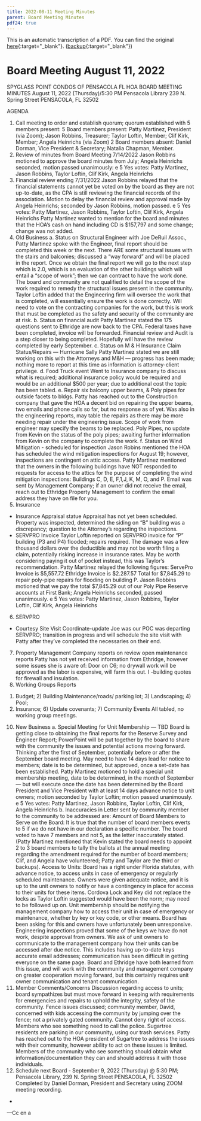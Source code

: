```yaml
---
title: 2022-08-11 Meeting Minutes
parent: Board Meeting Minutes
pdf24: true
---
```


This is an automatic transcription of a PDF. You can find the original [here](https://www.epmfl.net/_files/ugd/4ba896_97d2998d0d214d258e64ecf1b8a9d2b2.pdf){:target="_blank"}. ([backup](https://drive.google.com/file/d/1KsWSg9rj3l_v1EHt4xHGfJok2PVIV5U-/view?usp=sharing){:target="_blank"})

# Board Meeting August 11, 2022

SPYGLASS POINT CONDOS OF PENSACOLA FL
HOA BOARD MEETING MINUTES
August 11, 2022 (Thursday)/5:30 PM
Pensacola Library
239 N. Spring Street
PENSACOLA, FL 32502

AGENDA
1. Call meeting to order and establish quorum; quorum established with 5 members
present:
5 Board members present: Patty Martinez, President (via Zoom); Jason Robbins,
Treasurer; Taylor Loftin, Member; Clif Kirk, Member; Angela Heinrichs (via Zoom)
2 Board members absent: Daniel Dorman, Vice President & Secretary; Natalia Chapman,
Member.
2. Review of minutes from Board Meeting 7/14/2022
Jason Robbins motioned to approve the board minutes from July; Angela Heinrichs seconded,
motion passed unanimously:
e 5 Yes votes: Patty Martinez, Jason Robbins, Taylor Loftin, Clif Kirk, Angela Heinrichs
3. Financial review ending 7/31/2022
Jason Robbins relayed that the financial statements cannot yet be voted on by the board as they
are not up-to-date, as the CPA is still reviewing the financial records of the association.
Motion to delay the financial review and approval made by Angela Heinrichs; seconded by Jason
Robbins, motion passed.
e 5 Yes votes: Patty Martinez, Jason Robbins, Taylor Loftin, Clif Kirk, Angela Heinrichs
Patty Martinez wanted to mention for the board and minutes that the HOA’s cash on hand
including CD is $157,797 and some change; change was not added.
4. Old Business
a. Status on Structural Engineer with Joe DeRuil Assoc.,
Patty Martinez spoke with the Engineer, final report should be completed this week or the next.
There ARE some structural issues with the stairs and balconies; discussed a “way forward” and
will be placed in the report.
Once we obtain the final report we will go to the next step which is 2.0, which is an evaluation of
the other buildings which will entail a “scope of work”; then we can contract to have the work
done. The board and community are not qualified to detail the scope of the work required to
remedy the structural issues present in the community.
Taylor Loftin added that the Engineering firm will oversee the work that is completed, will
essentially ensure the work is done correctly. Will need to vote on the contracting companies for
the work, but this is work that must be completed as the safety and security of the community are
at risk.
b. Status on financial audit
Patty Martinez stated the 175 questions sent to Ethridge are now back to the CPA. Federal taxes
have been completed, invoice will be forwarded. Financial review and Audit is a step closer to
being completed. Hopefully will have the review completed by early September.
c. Status on M & H Insurance Claim Status/Repairs — Hurricane Sally
Patty Martinez stated we are still working on this with the Attorneys and M&H — progress has
been made; nothing more to report at this time as information is attorney-client privilege.
d. Food Truck event
Went to Insurance company to discuss what is required; additional insurance policy would be
required and would be an additional $500 per year; due to additional cost the topic has been
tabled.
e. Repair six balcony upper beams, & Poly pipes for outside facets to bldgs.
Patty has reached out to the Construction company that gave the HOA a decent bid on repairing
the upper beams, two emails and phone calls so far, but no response as of yet. Was also in the
engineering reports, may table the repairs as there may be more needing repair under the
engineering issue. Scope of work from engineer may specify the beams to be replaced.
Poly Pipes, no update from Kevin on the status of the poly pipes; awaiting further information
from Kevin on the company to complete the work.
f. Status on Wind Mitigation - scheduled for inspection
Jason Robins mentioned the HOA has scheduled the wind mitigation inspections for August 19;
however, inspections are contingent on attic access. Patty Martinez mentioned that the owners in
the following buildings have NOT responded to requests for access to the attics for the purpose
of completing the wind mitigation inspections: Buildings C, D, E, F,1,J, K, M, O, and P.
Email was sent by Management Company; if an owner did not receive the email, reach out to
Ethridge Property Management to confirm the email address they have on file for you.
5. Insurance
- Insurance Appraisal statue
Appraisal has not yet been scheduled. Property was inspected, determined the siding on “B”
building was a discrepancy; question to the Attorney’s regarding the inspections.
- SERVPRO Invoice
Taylor Loftin reported on SERVPRO invoice for “P” building (P3 and P4) flooded; repairs
required. The damage was a few thousand dollars over the deductible and may not be worth
filing a claim, potentially risking increase in insurance rates. May be worth considering paying it
out of pocket instead, this was Taylor’s recommendation.
Patty Martinez relayed the following figures:
ServePro Invoice is $5,557.72
Ethridge Invoice is $2.287.57
Total for $7,845.29 to repair poly-pipe repairs for flooding on building P.
Jason Robbins motioned that we pay the total $7,845.29 out of our Poly Pipe Reserve accounts at
First Bank; Angela Heinrichs seconded, passed unanimously.
e 5 Yes votes: Patty Martinez, Jason Robbins, Taylor Loftin, Clif Kirk, Angela Heinrichs
6. SERVPRO
- Courtesy Site Visit Coordinate-update
Joe was our POC was departing SERVPRO; transition in progress and will schedule the site visit
with Patty after they’ve completed the necessaries on their end.
7. Property Management Company reports on review open maintenance reports
Patty has not yet received information from Ethridge, however some issues she is aware of:
Door on C6; no drywall work will be approved as the labor is expensive, will farm this out.
I -building quotes for firewall and insulation.
9. Working Groups Reports
1) Budget; 2) Building Maintenance/roads/ parking lot; 3) Landscaping; 4) Pool;
5) Insurance; 6) Update covenants; 7) Community Events
All tabled, no working group meetings.
10. New Business
a. Special Meeting for Unit Membership — TBD
Board is getting close to obtaining the final reports for the Reserve Survey and Engineer Report;
PowerPoint will be put together by the board to share with the community the issues and
potential actions moving forward. Thinking after the first of September, potentially before or
after the September board meeting. May need to have 14 days lead for notice to members; date is
to be determined, but approved, once a set-date has been established.
Patty Martinez motioned to hold a special unit membership meeting, date to be determined, in
the month of September — but will execute once the date has been determined by the Board
President and Vice President with at least 14 days advance notice to unit owners; motion
seconded by Taylor Loftin; motion passed unanimously.
e 5 Yes votes: Patty Martinez, Jason Robbins, Taylor Loftin, Clif Kirk, Angela Heinrichs
b. Inaccuracies in Letter sent by community member to the community to be addressed
are:
Amount of Board Members to Serve on the Board:
It is true that the number of board members everts to 5 if we do not have in our declaration a
specific number. The board voted to have 7 members and not 5, as the letter inaccurately stated.
(Patty Martinez mentioned that Kevin stated the board needs to appoint 2 to 3 board members to
tally the ballots at the annual meeting regarding the amendment required for the number of board
members; Clif, and Angela have volunteered; Patty and Taylor are the third or backups).
Access to Units:
Board has a right under Florida statutes, with advance notice, to access units in case of
emergency or regularly scheduled maintenance. Owners were given adequate notice, and it is up
to the unit owners to notify or have a contingency in place for access to their units for these
items. Cordova Lock and Key did not replace the locks as Taylor Loftin suggested would have
been the norm; may need to be followed up on.
Unit membership should be notifying the management company how to access their unit in case
of emergency or maintenance, whether by key or key code, or other means. Board has been
asking for this and owners have unfortunately been unresponsive. Engineering inspections
proved that some of the keys we have do not work, despite approval from owners.
We ask of unit owners to communicate to the management company how their units can be
accessed after due notice. This includes having up-to-date keys accurate email addresses;
communication has been difficult in getting everyone on the same page.
Board and Ethridge have both learned from this issue, and will work with the community and
management company on greater cooperation moving forward, but this certainly requires unit
owner communication and tenant communication.
11. Member Comments/Concerns
Discussion regarding access to units; board sympathizes but must move forward in keeping with
requirements for emergencies and repairs to uphold the integrity, safety of the community.
Fence issues discussed; community member, David, concerned with kids accessing the
community by jumping over the fence; not a privately gated community. Cannot deny right of
access. Members who see something need to call the police.
Sugartree residents are parking in our community, using our trash services. Patty has reached out
to the HOA president of Sugartree to address the issues with their community, however ability to
act on these issues is limited. Members of the community who see something should obtain what
information/documentation they can and should address it with those individuals.
12. Schedule next Board - September 9, 2022 (Thursday) @ 5:30 PM; Pensacola Library, 239
N. Spring Street PENSACOLA, FL 32502
Completed by Daniel Dorman, President and Secretary using ZOOM meeting recording.
-
—Cc
en a
